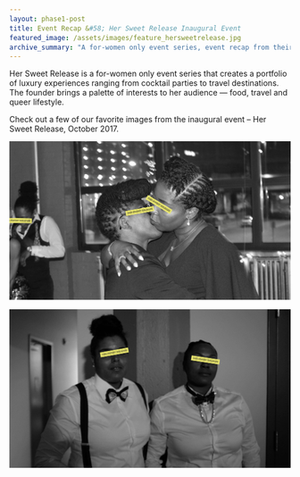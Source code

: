 ```yaml
---
layout: phase1-post
title: Event Recap &#58; Her Sweet Release Inaugural Event
featured_image: /assets/images/feature_hersweetrelease.jpg
archive_summary: "A for-women only event series, event recap from their inaugural event"
---
```


Her Sweet Release is a for-women only event series that creates a portfolio of luxury experiences ranging from cocktail parties to travel destinations.  The founder brings a palette of interests to her audience &mdash; food, travel and queer lifestyle.  

Check out a few of our favorite images from the inaugural event &ndash; Her Sweet Release, October 2017.

![SVNCRWNS Vibes with Her Sweet Release](/assets/images/post_hersweetrelease_2.jpg)

![SVNCRWNS Vibes with Her Sweet Release](/assets/images/post_hersweetrelease_3.jpg)
